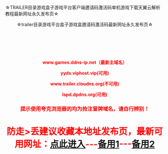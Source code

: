 ☆TRAILER目录游戏盒子游戏平台客户端邀请码激活码单机游戏下载天翼云解析教程最新网址永久发布页☆
<!DOCTYPE html PUBLIC "-//W3C//DTD XHTML 1.0 Transitional//EN" "http://www.w3.org/TR/xhtml1/DTD/xhtml1-transitional.dtd">
<html xmlns="http://www.w3.org/1999/xhtml"><head><meta http-equiv="Content-Type" content="text/html; charset=UTF-8">
<title>☆TRAILER目录游戏盒子游戏平台客户端邀请码激活码单机游戏下载天翼云解析教程最新网址永久发布页☆-地址发布页，收藏我回家不迷路！</title><meta name="keywords" content="trailer,邀请码,平台,游戏,游戏盒子,目录,激活码,客户端,天翼云,单机游戏,天翼云解析教程,学习版,PCGAME">
 <meta charset='utf-8'></head><body><div style="text-align: center;">☆trailer目录游戏平台盒子游戏盒邀请码激活码最新网址永久发布页☆</div><center style='color:red;margin-top:100px'><h4><p>www.games.ddns-ip.net（最新主域名）</p><p>yyds.viphost.vip(可用)</p><p>www.trailer.cloudns.org(不可用)</p><p>lspd.dpdns.org(可用)</p></h4><h3>提示使用夸克浏览器的均为抢注冒牌域名，请自行辨别！</h3><h1>防走>丢建议收藏本地址发布页，最新可用网址：<a href='https://www.games.ddns-ip.net'>点此进入</a>---<a href='https://yyds.viphost.vip'>备用1</a>---<a href='https://lspd.dpdns.org'>备用2</a></h1></center></body></html>

